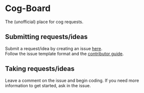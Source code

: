 # Cog-Board
The (unofficial) place for cog requests.

## Submitting requests/ideas

Submit a request/idea by creating an issue [here](https://github.com/Cog-Creators/Cog-Board/issues).  
Follow the issue template format and the [contributor guide](https://github.com/Cog-Creators/Cog-Board/blob/master/CONTRIBUTING.md).

## Taking requests/ideas

Leave a comment on the issue and begin coding. If you need more information to get started, ask in the issue.
